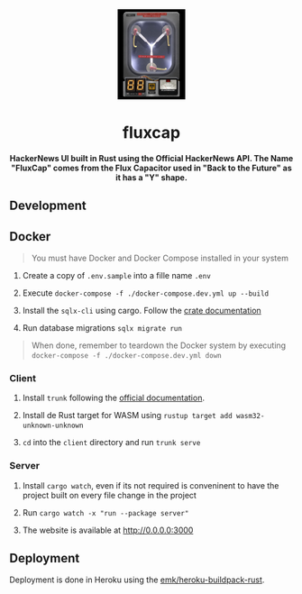 <div>
  <div align="center" style="display: block; text-align: center;">
    <img src="./docs/flux-capacitor.jpeg" width="120" />
  </div>
  <h1 align="center">fluxcap</h1>
  <h4 align="center">
    HackerNews UI built in Rust using the Official HackerNews API. The Name "FluxCap" comes from the Flux Capacitor used in "Back to the Future" as it has a "Y" shape.
  </h4>
</div>

## Development

## Docker

> You must have Docker and Docker Compose installed in your system

1. Create a copy of `.env.sample` into a fille name `.env`

2. Execute `docker-compose -f ./docker-compose.dev.yml up --build`

3. Install the `sqlx-cli` using cargo. Follow the [crate documentation](https://lib.rs/crates/sqlx-cli)

4. Run database migrations `sqlx migrate run`

> When done, remember to teardown the Docker system by executing `docker-compose -f ./docker-compose.dev.yml down`

### Client

1. Install `trunk` following the [official documentation](https://trunkrs.dev/#install).

2. Install de Rust target for WASM using `rustup target add wasm32-unknown-unknown`

3. `cd` into the `client` directory and run `trunk serve`

### Server

1. Install `cargo watch`, even if its not required is conveninent to
have the project built on every file change in the project

2. Run `cargo watch -x "run --package server"`

3. The website is available at http://0.0.0.0:3000

## Deployment

Deployment is done in Heroku using the [emk/heroku-buildpack-rust](https://github.com/emk/heroku-buildpack-rust).
